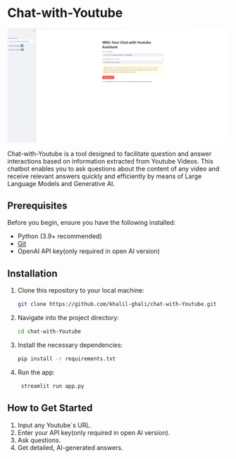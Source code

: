 # Chat-with-Youtube


![Website chat Assistant Chatbot](app-screenshot.png)

Chat-with-Youtube is a tool designed to facilitate question and answer interactions based on information extracted from Youtube Videos. This chatbot enables you to ask questions about the content of any video and receive relevant answers quickly and efficiently by means of Large Language Models and Generative AI.

## Prerequisites

Before you begin, ensure you have the following installed:

- Python (3.9+ recommended)
- [Git](https://git-scm.com/)
- OpenAI API key(only required in open AI version)

## Installation

1. Clone this repository to your local machine:

   ```bash
   git clone https://github.com/khalil-ghali/chat-with-Youtube.git

2. Navigate into the project directory:
    ```bash
    cd chat-with-Youtube
    ```
3. Install the necessary dependencies: 
    ```bash
    pip install -r requirements.txt
    ```
4. Run the app:
   ```bash
    streamlit run app.py
    ```
## How to Get Started
  1. Input any Youtube´s URL.
  2. Enter your API key(only required in open AI version).
  3. Ask questions.
  4. Get detailed, AI-generated answers.
